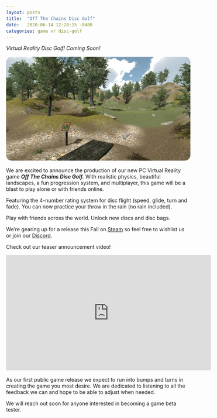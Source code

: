 ```yaml
---
layout: posts
title:  "Off The Chains Disc Golf"
date:   2020-06-14 12:28:15 -0400
categories: game vr disc-golf
---
```


*Virtual Reality Disc Golf! Coming Soon!*
<img src="/images/11.png" style="margin-top: 15px; margin-bottom: 15px; border-radius: 15px;">
We are excited to announce the production of our new PC Virtual Reality game <b><em>Off The Chains Disc Golf.</em></b> With realistic physics, beautiful landscapes, a fun progression system, and multiplayer, this game will be a blast to play alone or with friends online. 

Featuring the 4-number rating system for disc flight (speed, glide, turn and fade). You can now practice your throw in the rain (no rain included). 

Play with friends across the world. Unlock new discs and disc bags. 

We’re gearing up for a release this Fall on <a href="https://store.steampowered.com/app/1372700" title="Steam Store" target="_blank">Steam</a> so feel free to wishlist us or join our <a href="https://discord.com/invite/FSPf6AK" title="Join our Discord" target="_blank">Discord</a>. 

Check out our teaser announcement video!

<iframe width="560" height="315" src="https://www.youtube-nocookie.com/embed/uIUt4YEVWak" frameborder="0" allow="accelerometer; autoplay; encrypted-media; gyroscope; picture-in-picture" allowfullscreen></iframe>

As our first public game release we expect to run into bumps and turns in creating the game you most desire. We are dedicated to listening to all the feedback we can and hope to be able to adjust when needed.

We will reach out soon for anyone interested in becoming a game beta tester.
